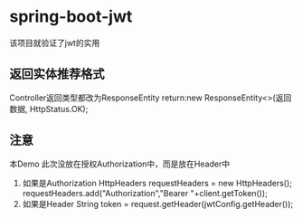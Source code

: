 # spring-boot-jwt

该项目就验证了jwt的实用

## 返回实体推荐格式

Controller返回类型都改为ResponseEntity<Object>
return:new ResponseEntity<>(返回数据, HttpStatus.OK);

## 注意

本Demo 此次没放在授权Authorization中，而是放在Header中
1. 如果是Authorization
HttpHeaders requestHeaders = new HttpHeaders();
requestHeaders.add("Authorization","Bearer "+client.getToken());
2. 如果是Header
String token = request.getHeader(jwtConfig.getHeader());

